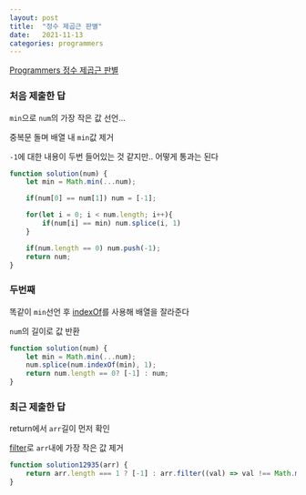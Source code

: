 ```yaml
---
layout: post
title:  "정수 제곱근 판별"
date:   2021-11-13
categories: programmers
---
```

[Programmers 정수 제곱근 판별](https://programmers.co.kr/learn/courses/30/lessons/12934?language=javascript)

### 처음 제출한 답

`min`으로 `num`의 가장 작은 값 선언...

중복문 돌며 배열 내 `min`값 제거

`-1`에 대한 내용이 두번 들어있는 것 같지만.. 어떻게 통과는 된다

```js
function solution(num) {
    let min = Math.min(...num);

    if(num[0] == num[1]) num = [-1];

    for(let i = 0; i < num.length; i++){
        if(num[i] == min) num.splice(i, 1)
    }

    if(num.length == 0) num.push(-1);
    return num;
}
```

### 두번째

똑같이 `min`선언 후 [indexOf](https://developer.mozilla.org/ko/docs/Web/JavaScript/Reference/Global_Objects/Array/indexOf)를 사용해 배열을 잘라준다

`num`의 길이로 값 반환

```js
function solution(num) {
    let min = Math.min(...num); 
    num.splice(num.indexOf(min), 1);
    return num.length == 0? [-1] : num; 
}
```

### 최근 제출한 답

return에서 `arr`길이 먼저 확인

[filter](https://developer.mozilla.org/ko/docs/Web/JavaScript/Reference/Global_Objects/Array/filter)로 `arr`내에 가장 작은 값 제거

```js
function solution12935(arr) {
    return arr.length === 1 ? [-1] : arr.filter((val) => val !== Math.min.apply(null, arr));
}
```